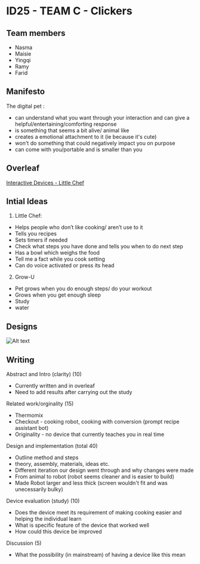 # ID25 - TEAM C - Clickers

## Team members

- Nasma
- Maisie
- Yingqi
- Ramy
- Farid
  
## Manifesto

The digital pet :
- can understand what you want through your interaction and can give a helpful/entertaining/comforting response
- is something that seems a bit alive/ animal like
- creates a emotional attachment to it (ie because it's cute)
- won't do something that could negatively impact you on purpose
- can come with you/portable and is smaller than you

## Overleaf

[Interactive Devices - Little Chef](https://www.overleaf.com/read/jrgjjcbtjtsd#6c3bbd)

## Intial Ideas

 1.	Little Chef:
- Helps people who don’t like cooking/ aren’t use to it
- Tells you recipes
- Sets timers if needed
- Check what steps you have done and tells you when to do next step
-	Has a bowl which weighs the food
-	Tell me a fact while you cook setting
-	Can do voice activated or press its head

2.	Grow-U
-	Pet grows when you do enough steps/ do your workout
-	Grows when you get enough sleep
-	Study
-	water

## Designs
![Alt text](images/Design1.png)


## Writing

Abstract and Intro (clarity) (10)
- Currently written and in overleaf
- Need to add results after carrying out the study
 
Related work/orginality (15)
- Thermomix
- Checkout - cooking robot, cooking with conversion (prompt recipe assistant bot)
- Originality - no device that currently teaches you in real time

Design and implementation  (total 40)
- Outline method and steps 
- theory, assembly, materials, ideas etc. 
- Different iteration our design went through and why changes were made
-   From animal to robot (robot seems cleaner and is easier to build)
-   Made Robot larger and less thick (screen wouldn't fit and was unecessarily bulky)

Device evaluation (study) (10) 
- Does the device meet its requirement of making cooking easier and helping the individual learn 
- What is specific feature of the device that worked well 
- How could this device be improved 

Discussion (5) 
- What the possibility (in mainstream) of having a device like this mean

